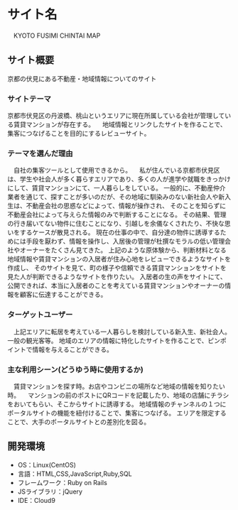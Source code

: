 
# サイト名
　KYOTO FUSIMI CHINTAI MAP

## サイト概要
  京都の伏見にある不動産・地域情報についてのサイト
  
### サイトテーマ
  京都市伏見区の丹波橋、桃山というエリアに現在所属している会社が管理している賃貸マンションが存在する。
　地域情報とリンクしたサイトを作ることで、集客につなげることを目的にするレビューサイト。

### テーマを選んだ理由
　自社の集客ツールとして使用できるから。
　私が住んでいる京都市伏見区は、学生や社会人が多く暮らすエリアであり、多くの人が進学や就職をきっかけにして、賃貸マンションにて、一人暮らしをしている。
  一般的に、不動産仲介業者を通じて、探すことが多いのだが、その地域に馴染みのない新社会人や新入生は、不動産会社の思惑などによって、情報が操作され、
  そのことを知らずに不動産会社によって与えらた情報のみで判断することになる。
  その結果、管理の行き届いてない物件に住むことになり、引越しを余儀なくされたり、不快な思いをするケースが散見される。
  現在の仕事の中で、自分達の物件に誘導するためには手段を厭わず、情報を操作し、入居後の管理が杜撰なモラルの低い管理会社やオーナーをたくさん見てきた。
  上記のような原体験から、判断材料となる地域情報や賃貸マンションの入居者が住み心地をレビューできるようなサイトを作成し、
  そのサイトを見て、町の様子や信頼できる賃貸マンションをサイトを見た人が判断できるようなサイトを作りたい。
  入居者の生の声をサイトにて、公開できれば、本当に入居者のことを考えている賃貸マンションやオーナーの情報を顧客に伝達することができる。

### ターゲットユーザー
　上記エリアに転居を考えている一人暮らしを検討している新入生、新社会人。一般の観光客等。
  地域のエリアの情報に特化したサイトを作ることで、ピンポイントで情報を与えることができる。

### 主な利用シーン(どうゆう時に使用するか)
　賃貸マンションを探す時。お店やコンビニの場所など地域の情報を知りたい時。
　マンションの前のポストにQRコードを記載したり、地域の店舗にチラシをおいてもらい、そこからサイトに誘導する。
  地域情報のチャンネルの１つにポータルサイトの機能を紐付けることで、集客につなげる。
  エリアを限定することで、大手のポータルサイトとの差別化を図る。
  

## 開発環境
- OS：Linux(CentOS)
- 言語：HTML,CSS,JavaScript,Ruby,SQL
- フレームワーク：Ruby on Rails
- JSライブラリ：jQuery
- IDE：Cloud9





　　　　　
